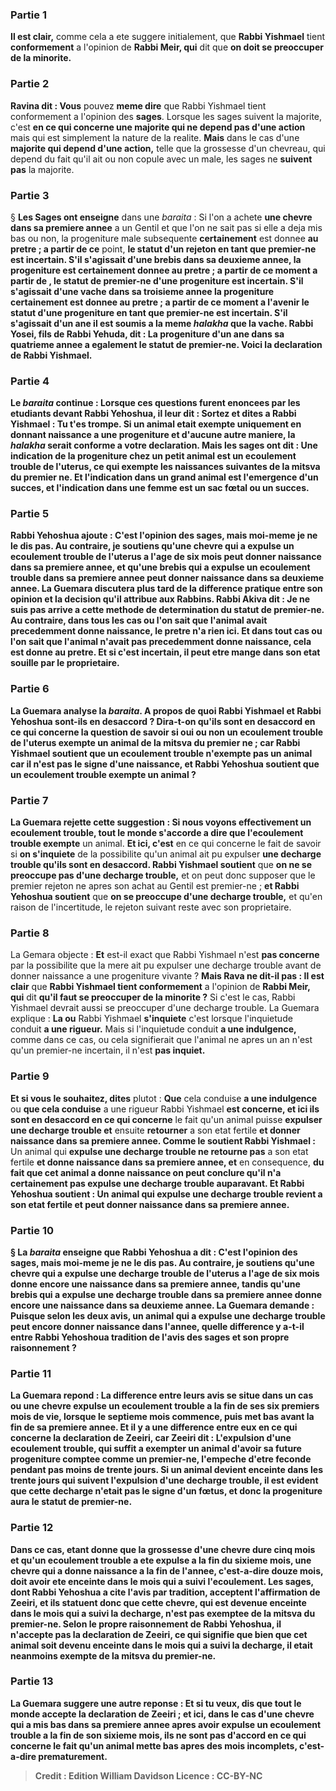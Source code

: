 
### Partie 1
<b>Il est clair,</b> comme cela a ete suggere initialement, que <b>Rabbi Yishmael</b> tient <b>conformement</b> a l'opinion de <b>Rabbi Meir, qui</b> dit que <b>on doit se preoccuper de la minorite.</b>

### Partie 2
<b>Ravina dit : Vous</b> pouvez <b>meme dire</b> que Rabbi Yishmael tient conformement a l'opinion des <b>sages</b>. Lorsque les sages suivent la majorite,</b> c'est <b>en ce qui concerne une majorite qui ne depend pas d'une action</b> mais qui est simplement la nature de la realite. <b>Mais</b> dans le cas d'une <b>majorite qui depend d'une action,</b> telle que la grossesse d'un chevreau, qui depend du fait qu'il ait ou non copule avec un male, les sages ne <b>suivent pas</b> la majorite.

### Partie 3
§ <b>Les Sages ont enseigne</b> dans une <i>baraita</i> : Si l'on a achete <b>une chevre dans sa premiere annee</b> a un Gentil et que l'on ne sait pas si elle a deja mis bas ou non, la progeniture male subsequente <b>certainement</b> est donnee <b>au pretre ; a partir de ce</b> point, <b>le statut d'un rejeton en tant que premier-ne est <b>incertain. </b> S'il s'agissait d'une <b>brebis dans sa deuxieme annee</b>, la progeniture est <b>certainement</b> donnee <b>au pretre ; a partir de ce</b> moment <b>a partir de</b> , le statut de premier-ne d'une progeniture est <b>incertain. </b> S'il s'agissait d'une <b>vache dans sa troisieme annee</b> la progeniture <b>certainement</b> est donnee <b>au pretre ; a partir de ce</b> moment <b>a l'avenir</b> le statut d'une progeniture en tant que premier-ne est <b>incertain.</b> S'il s'agissait d'un <b>ane</b> il est soumis a la meme <i>halakha</i> <b>que la vache. Rabbi Yosei, fils de Rabbi Yehuda, dit :</b> La progeniture d'un <b>ane dans sa quatrieme annee</b> a egalement le statut de premier-ne. <b>Voici la declaration de Rabbi Yishmael.</b>

### Partie 4
Le <i>baraita</i> continue : <b>Lorsque ces questions furent enoncees</b> par les etudiants <b>devant Rabbi Yehoshua, il leur dit : Sortez</b> et <b>dites a Rabbi Yishmael : Tu t'es trompe. Si un animal etait exempte uniquement en</b> donnant naissance a <b>une progeniture</b> et d'aucune autre maniere, la <i>halakha</i> serait <b>conforme a votre declaration. Mais</b> les sages ont dit : <b>Une indication de la progeniture chez un petit animal</b> est <b>un ecoulement trouble</b> de l'uterus, ce qui exempte les naissances suivantes de la mitsva du premier ne. <b>Et</b> l'indication <b>dans un grand</b> animal est l'emergence d'un <b>succes, et</b> l'indication <b>dans une femme</b> est <b>un sac fœtal ou un succes.</b>

### Partie 5
Rabbi Yehoshua ajoute : C'est l'opinion des sages, <b>mais moi-meme je ne le dis pas. Au contraire,</b> je soutiens qu'une <b>chevre qui a expulse un ecoulement trouble</b> de l'uterus <b>a l'age de <b>six</b> mois peut <b>donner naissance dans sa premiere annee,</b> et qu'une <b>brebis qui a expulse un ecoulement trouble dans sa premiere annee</b> peut <b>donner naissance dans sa deuxieme annee.</b> La Guemara discutera plus tard de la difference pratique entre son opinion et la decision qu'il attribue aux Rabbins. <b>Rabbi Akiva dit : Je ne suis pas arrive a cette methode</b> de determination du statut de premier-ne. <b>Au contraire,</b> dans <b>tous les cas</b> <b>ou l'on sait que</b> l'animal <b>avait</b> precedemment <b>donne naissance, le pretre n'a rien ici. Et</b> dans <b>tout</b> cas <b>ou l'on sait que</b> l'animal <b>n'avait pas</b> precedemment <b>donne naissance, cela</b> est donne <b>au pretre. Et si c'est incertain, il peut etre mange dans son etat souille</b> <b>par le proprietaire.</b>

### Partie 6
La Guemara analyse la <i>baraita</i>. <b>A propos de quoi</b> Rabbi Yishmael et Rabbi Yehoshua sont-ils en desaccord ? Dira-t-on qu'ils sont en desaccord en ce qui concerne</b> la question de savoir si oui ou non <b>un ecoulement trouble</b> de l'uterus <b>exempte</b> un animal de la mitsva du premier ne ; car <b>Rabbi Yishmael soutient</b> que <b>un ecoulement trouble n'exempte pas</b> un animal car il n'est pas le signe d'une naissance, <b>et Rabbi Yehoshua soutient</b> que <b>un ecoulement trouble exempte</b> un animal ?

### Partie 7
La Guemara rejette cette suggestion : <b>Si nous</b> voyons effectivement <b>un ecoulement trouble, tout le monde s'accorde a dire que</b> l'ecoulement trouble exempte</b> un animal. <b>Et ici, c'est</b> en ce qui concerne le fait de savoir si <b>on s'inquiete</b> de la possibilite qu'un animal ait pu expulser <b>une decharge trouble qu'ils sont en desaccord. Rabbi Yishmael soutient</b> que <b>on ne se preoccupe pas d'une decharge trouble,</b> et on peut donc supposer que le premier rejeton ne apres son achat au Gentil est premier-ne ; <b>et Rabbi Yehoshua soutient</b> que <b>on se preoccupe d'une decharge trouble,</b> et qu'en raison de l'incertitude, le rejeton suivant reste avec son proprietaire.

### Partie 8
La Gemara objecte : <b>Et</b> est-il exact que Rabbi Yishmael n'est <b>pas concerne</b> par la possibilite que la mere ait pu expulser une decharge trouble avant de donner naissance a une progeniture vivante ? <b>Mais Rava ne dit-il pas : Il est clair</b> que <b>Rabbi Yishmael tient conformement</b> a l'opinion de <b>Rabbi Meir, qui</b> dit <b>qu'il faut se preoccuper de la minorite ?</b> Si c'est le cas, Rabbi Yishmael devrait aussi se preoccuper d'une decharge trouble. La Guemara explique : <b>La ou</b> Rabbi Yishmael <b>s'inquiete</b> c'est lorsque l'inquietude conduit <b>a une rigueur.</b> Mais si l'inquietude conduit <b>a une indulgence,</b> comme dans ce cas, ou cela signifierait que l'animal ne apres un an n'est qu'un premier-ne incertain, il n'est <b>pas inquiet.</b>

### Partie 9
<b>Et si vous le souhaitez, dites</b> plutot : <b>Que</b> cela conduise <b>a une indulgence</b> ou <b>que cela conduise</b> a une rigueur</b> Rabbi Yishmael <b>est concerne, et ici ils sont en desaccord en ce qui concerne</b> le fait qu'un animal puisse <b>expulser une decharge trouble et</b> ensuite <b>retourner</b> a son etat fertile <b>et donner naissance dans sa premiere annee. Comme le soutient Rabbi Yishmael :</b> Un animal qui <b>expulse une decharge trouble ne retourne pas</b> a son etat fertile <b>et donne naissance dans sa premiere annee, et</b> en consequence, <b>du fait <b>que cet</b> animal <b>a donne naissance</b> on peut conclure qu'il n'a <b>certainement pas expulse une decharge trouble</b> auparavant. <b>Et Rabbi Yehoshua soutient :</b> Un animal qui <b>expulse une decharge trouble revient</b> a son etat fertile <b>et</b> peut <b>donner naissance dans sa premiere annee.</b>

### Partie 10
§ La <i>baraita</i> enseigne que Rabbi Yehoshua a dit : C'est l'opinion des sages, <b>mais moi-meme je ne le dis pas. Au contraire,</b> je soutiens qu'une <b>chevre qui a expulse une decharge trouble</b> de l'uterus <b>a l'age de <b>six</b> mois donne encore <b>une naissance dans sa premiere annee,</b> tandis qu'une <b>brebis qui a expulse une decharge trouble dans sa premiere annee</b> donne encore <b>une naissance dans sa deuxieme annee.</b> La Guemara demande : Puisque selon les deux avis, un animal qui a expulse une decharge trouble peut encore donner naissance dans l'annee, <b>quelle</b> difference <b>y a-t-il entre</b> Rabbi Yehoshoua <b>tradition</b> de l'avis des sages <b>et son</b> propre <b>raisonnement ?</b>

### Partie 11
La Guemara repond : La difference entre leurs avis se situe dans un cas <b>ou une chevre <b>expulse un ecoulement trouble a la fin</b> de ses <b>six</b> premiers mois de vie, lorsque le septieme mois commence, puis met bas avant la fin de sa premiere annee. <b>Et il y a</b> une difference <b>entre eux</b> en ce qui concerne la declaration <b>de Zeeiri, car Zeeiri dit :</b> L'expulsion d'une <b>ecoulement trouble,</b> qui suffit a exempter un animal d'avoir sa future progeniture comptee comme un premier-ne, l'empeche d'etre feconde pendant <b>pas moins de trente jours. </b> Si un animal devient enceinte dans les trente jours qui suivent l'expulsion d'une decharge trouble, il est evident que cette decharge n'etait pas le signe d'un fœtus, et donc la progeniture aura le statut de premier-ne.

### Partie 12
Dans ce cas, etant donne que la grossesse d'une chevre dure cinq mois et qu'un ecoulement trouble a ete expulse a la fin du sixieme mois, une chevre qui a donne naissance a la fin de l'annee, c'est-a-dire douze mois, doit avoir ete enceinte dans le mois qui a suivi l'ecoulement. Les sages, dont Rabbi Yehoshua a cite l'avis par <b>tradition, acceptent</b> l'affirmation <b>de Zeeiri,</b> et ils statuent donc que cette chevre, qui est devenue enceinte dans le mois qui a suivi la decharge, n'est pas exemptee de la mitsva du premier-ne. <b>Selon</b> le propre <b>raisonnement de Rabbi Yehoshua, il n'accepte pas</b> la declaration <b>de Zeeiri,</b> ce qui signifie que bien que cet animal soit devenu enceinte dans le mois qui a suivi la decharge, il etait neanmoins exempte de la mitsva du premier-ne.

### Partie 13
La Guemara suggere une autre reponse : <b>Et si tu veux, dis que tout le monde accepte</b> la declaration <b>de Zeeiri ; et ici,</b> dans le cas d'une chevre qui a mis bas dans sa premiere annee apres avoir expulse un ecoulement trouble a la fin de son sixieme mois, <b>ils ne sont pas d'accord</b> en ce qui concerne le fait qu'un animal <b>mette bas apres des mois incomplets</b>, c'est-a-dire prematurement.

>Credit : Edition William Davidson
>Licence : CC-BY-NC